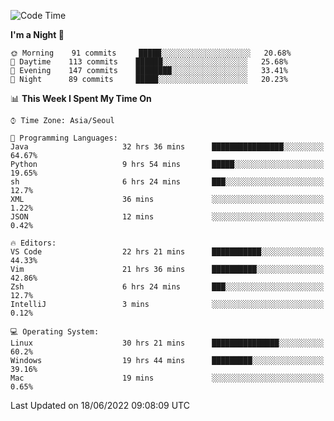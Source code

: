 <!--START_SECTION:waka-->
![Code Time](http://img.shields.io/badge/Code%20Time-730%20hrs%2026%20mins-blue)

**I'm a Night 🦉** 

```text
🌞 Morning    91 commits     █████░░░░░░░░░░░░░░░░░░░░   20.68% 
🌆 Daytime    113 commits    ██████░░░░░░░░░░░░░░░░░░░   25.68% 
🌃 Evening    147 commits    ████████░░░░░░░░░░░░░░░░░   33.41% 
🌙 Night      89 commits     █████░░░░░░░░░░░░░░░░░░░░   20.23%

```


📊 **This Week I Spent My Time On** 

```text
⌚︎ Time Zone: Asia/Seoul

💬 Programming Languages: 
Java                     32 hrs 36 mins      ████████████████░░░░░░░░░   64.67% 
Python                   9 hrs 54 mins       █████░░░░░░░░░░░░░░░░░░░░   19.65% 
sh                       6 hrs 24 mins       ███░░░░░░░░░░░░░░░░░░░░░░   12.7% 
XML                      36 mins             ░░░░░░░░░░░░░░░░░░░░░░░░░   1.22% 
JSON                     12 mins             ░░░░░░░░░░░░░░░░░░░░░░░░░   0.42%

🔥 Editors: 
VS Code                  22 hrs 21 mins      ███████████░░░░░░░░░░░░░░   44.33% 
Vim                      21 hrs 36 mins      ██████████░░░░░░░░░░░░░░░   42.86% 
Zsh                      6 hrs 24 mins       ███░░░░░░░░░░░░░░░░░░░░░░   12.7% 
IntelliJ                 3 mins              ░░░░░░░░░░░░░░░░░░░░░░░░░   0.12%

💻 Operating System: 
Linux                    30 hrs 21 mins      ███████████████░░░░░░░░░░   60.2% 
Windows                  19 hrs 44 mins      █████████░░░░░░░░░░░░░░░░   39.16% 
Mac                      19 mins             ░░░░░░░░░░░░░░░░░░░░░░░░░   0.65%

```


 Last Updated on 18/06/2022 09:08:09 UTC
<!--END_SECTION:waka-->

